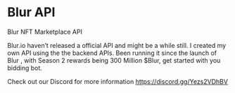 # Blur API
Blur NFT Marketplace API


Blur.io haven’t released a official API and might be a while still. 
I created my own API using the the backend APIs.
Been running it since the launch of Blur , with Season 2 rewards being 300 Million $Blur, get started with you bidding bot.

Check out our Discord for more information
https://discord.gg/Yezs2VDhBV
